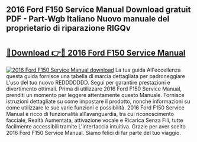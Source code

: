 ## 2016 Ford F150 Service Manual Download gratuit PDF - Part-Wgb Italiano Nuovo manuale del proprietario di riparazione RIGQv

# <h2><a href="http://dfbbax.blite.top/?on=2016+Ford+F150+Service+Manual">🔗Download 👉🔴 2016 Ford F150 Service Manual</a></h2>

[![2016 Ford F150 Service Manual download](https://i.imgur.com/lujVjoI.png)](http://dfbbax.blite.top/?on=2016+Ford+F150+Service+Manual)
La tua guida All'eccellenza questa guida fornisce una tabella di marcia dettagliata per padroneggiare L'uso del tuo nuovo REDDDDDDD. Segui per garantire prestazioni e divertimento ottimali. Prima di utilizzare 2016 Ford F150 Service Manual, prenditi un momento per leggere attentamente questo Manuale. Fornisce istruzioni dettagliate su come impostare il prodotto, nonché informazioni su come utilizzare le sue varie funzioni e possibilità. 2016 Ford F150 Service Manual è ricco di funzionalità all'avanguardia, tra cui riconoscimento facciale, Realtà Aumentata, attivazione vocale e Ricarica Senza Fili, tutte facilmente accessibili tramite L'interfaccia intuitiva. Grazie per aver scelto 2016 Ford F150 Service Manual. Siamo felici di far parte del tuo viaggio.
